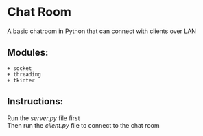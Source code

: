 Chat Room
=========

A basic chatroom in Python that can connect with clients over LAN

Modules:
--------
    + socket
    + threading
    + tkinter

Instructions:
-------------
Run the *server.py* file first <br>
Then run the *client.py* file to connect to the chat room
